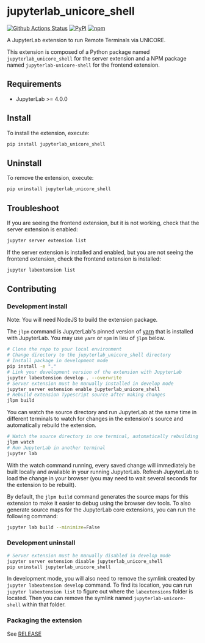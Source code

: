 # jupyterlab_unicore_shell

[![Github Actions Status](https://github.com/jsc-jupyter/jupyterlab-unicore-shell/workflows/Build/badge.svg)](https://github.com/jsc-jupyter/jupyterlab-unicore-shell/actions/workflows/build.yml)
[![PyPI](https://img.shields.io/badge/PyPI-passed-green)](https://pypi.org/project/jupyterlab-unicore-shell/)
[![npm](https://img.shields.io/badge/npm-passed-green)](https://www.npmjs.com/package/jupyterlab-unicore-shell)

A JupyterLab extension to run Remote Terminals via UNICORE.

This extension is composed of a Python package named `jupyterlab_unicore_shell`
for the server extension and a NPM package named `jupyterlab-unicore-shell`
for the frontend extension.

## Requirements

- JupyterLab >= 4.0.0

## Install

To install the extension, execute:

```bash
pip install jupyterlab_unicore_shell
```

## Uninstall

To remove the extension, execute:

```bash
pip uninstall jupyterlab_unicore_shell
```

## Troubleshoot

If you are seeing the frontend extension, but it is not working, check
that the server extension is enabled:

```bash
jupyter server extension list
```

If the server extension is installed and enabled, but you are not seeing
the frontend extension, check the frontend extension is installed:

```bash
jupyter labextension list
```

## Contributing

### Development install

Note: You will need NodeJS to build the extension package.

The `jlpm` command is JupyterLab's pinned version of
[yarn](https://yarnpkg.com/) that is installed with JupyterLab. You may use
`yarn` or `npm` in lieu of `jlpm` below.

```bash
# Clone the repo to your local environment
# Change directory to the jupyterlab_unicore_shell directory
# Install package in development mode
pip install -e "."
# Link your development version of the extension with JupyterLab
jupyter labextension develop . --overwrite
# Server extension must be manually installed in develop mode
jupyter server extension enable jupyterlab_unicore_shell
# Rebuild extension Typescript source after making changes
jlpm build
```

You can watch the source directory and run JupyterLab at the same time in different terminals to watch for changes in the extension's source and automatically rebuild the extension.

```bash
# Watch the source directory in one terminal, automatically rebuilding when needed
jlpm watch
# Run JupyterLab in another terminal
jupyter lab
```

With the watch command running, every saved change will immediately be built locally and available in your running JupyterLab. Refresh JupyterLab to load the change in your browser (you may need to wait several seconds for the extension to be rebuilt).

By default, the `jlpm build` command generates the source maps for this extension to make it easier to debug using the browser dev tools. To also generate source maps for the JupyterLab core extensions, you can run the following command:

```bash
jupyter lab build --minimize=False
```

### Development uninstall

```bash
# Server extension must be manually disabled in develop mode
jupyter server extension disable jupyterlab_unicore_shell
pip uninstall jupyterlab_unicore_shell
```

In development mode, you will also need to remove the symlink created by `jupyter labextension develop`
command. To find its location, you can run `jupyter labextension list` to figure out where the `labextensions`
folder is located. Then you can remove the symlink named `jupyterlab-unicore-shell` within that folder.

### Packaging the extension

See [RELEASE](RELEASE.md)

